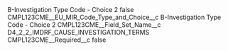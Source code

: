 <?xml version="1.0" encoding="UTF-8"?>
<CustomMetadata xmlns="http://soap.sforce.com/2006/04/metadata" xmlns:xsi="http://www.w3.org/2001/XMLSchema-instance" xmlns:xsd="http://www.w3.org/2001/XMLSchema">
    <label>B-Investigation Type Code - Choice 2</label>
    <protected>false</protected>
    <values>
        <field>CMPL123CME__EU_MIR_Code_Type_and_Choice__c</field>
        <value xsi:type="xsd:string">B-Investigation Type Code - Choice 2</value>
    </values>
    <values>
        <field>CMPL123CME__Field_Set_Name__c</field>
        <value xsi:type="xsd:string">D4_2_2_IMDRF_CAUSE_INVESTIGATION_TERMS</value>
    </values>
    <values>
        <field>CMPL123CME__Required__c</field>
        <value xsi:type="xsd:boolean">false</value>
    </values>
</CustomMetadata>
